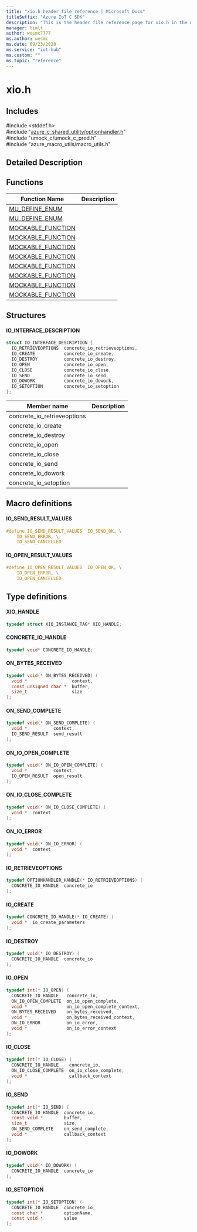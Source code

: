 ```yaml
---                             
title: "xio.h header file reference | Microsoft Docs" 
titleSuffix: "Azure IoT C SDK"            
description: "This is the header file reference page for xio.h in the Azure IoT C SDK. This SDK is used with Azure IoT Hub and Azure IoT Hub Device Provisioning Service"            
manager: timlt                 
author: wesmc7777              
ms.author: wesmc               
ms.date: 09/23/2020                    
ms.service: "iot-hub"             
ms.custom: ""                
ms.topic: "reference"        
---                            
```


# xio.h 

## Includes

\#include <stddef.h>  
\#include "[azure_c_shared_utility/optionhandler.h](optionhandler-h.md)"  
\#include "umock_c/umock_c_prod.h"  
\#include "azure_macro_utils/macro_utils.h"  

## Detailed Description

## Functions

Function Name                  | Description                                
--------------------------------|---------------------------------------------
[MU_DEFINE_ENUM](./xio-h/mu-define-enum.md)            | 
[MU_DEFINE_ENUM](./xio-h/mu-define-enum.md)            | 
[MOCKABLE_FUNCTION](./xio-h/mockable-function.md)            | 
[MOCKABLE_FUNCTION](./xio-h/mockable-function.md)            | 
[MOCKABLE_FUNCTION](./xio-h/mockable-function.md)            | 
[MOCKABLE_FUNCTION](./xio-h/mockable-function.md)            | 
[MOCKABLE_FUNCTION](./xio-h/mockable-function.md)            | 
[MOCKABLE_FUNCTION](./xio-h/mockable-function.md)            | 
[MOCKABLE_FUNCTION](./xio-h/mockable-function.md)            | 
[MOCKABLE_FUNCTION](./xio-h/mockable-function.md)            | 

## Structures

#### IO_INTERFACE_DESCRIPTION

```C
struct IO_INTERFACE_DESCRIPTION {
  IO_RETRIEVEOPTIONS  concrete_io_retrieveoptions,
  IO_CREATE           concrete_io_create,
  IO_DESTROY          concrete_io_destroy,
  IO_OPEN             concrete_io_open,
  IO_CLOSE            concrete_io_close,
  IO_SEND             concrete_io_send,
  IO_DOWORK           concrete_io_dowork,
  IO_SETOPTION        concrete_io_setoption
};
```
Member name                 | Description                                
----------------------------|----------------
 concrete_io_retrieveoptions            | 
 concrete_io_create            | 
 concrete_io_destroy            | 
 concrete_io_open            | 
 concrete_io_close            | 
 concrete_io_send            | 
 concrete_io_dowork            | 
 concrete_io_setoption            | 

## Macro definitions

#### IO_SEND_RESULT_VALUES

```C
#define IO_SEND_RESULT_VALUES  IO_SEND_OK, \
    IO_SEND_ERROR, \
    IO_SEND_CANCELLED 
```

#### IO_OPEN_RESULT_VALUES

```C
#define IO_OPEN_RESULT_VALUES  IO_OPEN_OK, \
    IO_OPEN_ERROR, \
    IO_OPEN_CANCELLED 
```

## Type definitions

#### XIO_HANDLE

```C
typedef struct XIO_INSTANCE_TAG* XIO_HANDLE;
```

#### CONCRETE_IO_HANDLE

```C
typedef void* CONCRETE_IO_HANDLE;
```

#### ON_BYTES_RECEIVED

```C
typedef void(* ON_BYTES_RECEIVED) (
  void *                 context,
  const unsigned char *  buffer,
  size_t                 size
);
```

#### ON_SEND_COMPLETE

```C
typedef void(* ON_SEND_COMPLETE) (
  void *          context,
  IO_SEND_RESULT  send_result
);
```

#### ON_IO_OPEN_COMPLETE

```C
typedef void(* ON_IO_OPEN_COMPLETE) (
  void *          context,
  IO_OPEN_RESULT  open_result
);
```

#### ON_IO_CLOSE_COMPLETE

```C
typedef void(* ON_IO_CLOSE_COMPLETE) (
  void *  context
);
```

#### ON_IO_ERROR

```C
typedef void(* ON_IO_ERROR) (
  void *  context
);
```

#### IO_RETRIEVEOPTIONS

```C
typedef OPTIONHANDLER_HANDLE(* IO_RETRIEVEOPTIONS) (
  CONCRETE_IO_HANDLE  concrete_io
);
```

#### IO_CREATE

```C
typedef CONCRETE_IO_HANDLE(* IO_CREATE) (
  void *  io_create_parameters
);
```

#### IO_DESTROY

```C
typedef void(* IO_DESTROY) (
  CONCRETE_IO_HANDLE  concrete_io
);
```

#### IO_OPEN

```C
typedef int(* IO_OPEN) (
  CONCRETE_IO_HANDLE   concrete_io,
  ON_IO_OPEN_COMPLETE  on_io_open_complete,
  void *               on_io_open_complete_context,
  ON_BYTES_RECEIVED    on_bytes_received,
  void *               on_bytes_received_context,
  ON_IO_ERROR          on_io_error,
  void *               on_io_error_context
);
```

#### IO_CLOSE

```C
typedef int(* IO_CLOSE) (
  CONCRETE_IO_HANDLE    concrete_io,
  ON_IO_CLOSE_COMPLETE  on_io_close_complete,
  void *                callback_context
);
```

#### IO_SEND

```C
typedef int(* IO_SEND) (
  CONCRETE_IO_HANDLE  concrete_io,
  const void *        buffer,
  size_t              size,
  ON_SEND_COMPLETE    on_send_complete,
  void *              callback_context
);
```

#### IO_DOWORK

```C
typedef void(* IO_DOWORK) (
  CONCRETE_IO_HANDLE  concrete_io
);
```

#### IO_SETOPTION

```C
typedef int(* IO_SETOPTION) (
  CONCRETE_IO_HANDLE  concrete_io,
  const char *        optionName,
  const void *        value
);
```

